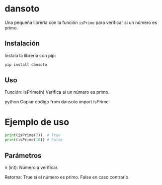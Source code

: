 # dansoto

Una pequeña librería con la función `isPrime` para verificar si un número es primo.

## Instalación

Instala la librería con pip:

```bash
pip install dansoto
```
## Uso
Función: isPrime(n)
Verifica si un número es primo.

python
Copiar código
from dansoto import isPrime

# Ejemplo de uso
```python
print(isPrime(7))  # True
print(isPrime(10)) # False
```

## Parámetros
n (int): Número a verificar.

Retorna:
True si el número es primo.
False en caso contrario.